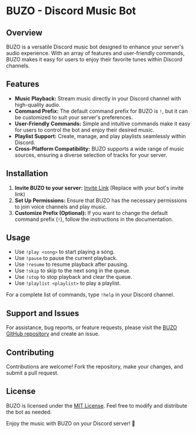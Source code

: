 # BUZO - Discord Music Bot

## Overview

BUZO is a versatile Discord music bot designed to enhance your server's audio experience. With an array of features and user-friendly commands, BUZO makes it easy for users to enjoy their favorite tunes within Discord channels.

## Features

- **Music Playback:** Stream music directly in your Discord channel with high-quality audio.
- **Command Prefix:** The default command prefix for BUZO is `!`, but it can be customized to suit your server's preferences.
- **User-Friendly Commands:** Simple and intuitive commands make it easy for users to control the bot and enjoy their desired music.
- **Playlist Support:** Create, manage, and play playlists seamlessly within Discord.
- **Cross-Platform Compatibility:** BUZO supports a wide range of music sources, ensuring a diverse selection of tracks for your server.

## Installation

1. **Invite BUZO to your server:** [Invite Link](#) (Replace with your bot's invite link)
2. **Set Up Permissions:** Ensure that BUZO has the necessary permissions to join voice channels and play music.
3. **Customize Prefix (Optional):** If you want to change the default command prefix (`!`), follow the instructions in the documentation.

## Usage

- Use `!play <song>` to start playing a song.
- Use `!pause` to pause the current playback.
- Use `!resume` to resume playback after pausing.
- Use `!skip` to skip to the next song in the queue.
- Use `!stop` to stop playback and clear the queue.
- Use `!playlist <playlist>` to play a playlist.

For a complete list of commands, type `!help` in your Discord channel.

## Support and Issues

For assistance, bug reports, or feature requests, please visit the [BUZO GitHub repository](#) and create an issue.

## Contributing

Contributions are welcome! Fork the repository, make your changes, and submit a pull request.

## License

BUZO is licensed under the [MIT License](LICENSE). Feel free to modify and distribute the bot as needed.

Enjoy the music with BUZO on your Discord server! 🎵
